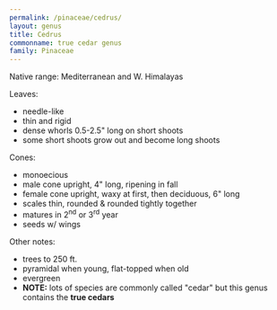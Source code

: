 ```yaml
---
permalink: /pinaceae/cedrus/
layout: genus
title: Cedrus
commonname: true cedar genus
family: Pinaceae
---
```


Native range: Mediterranean and W. Himalayas

Leaves:
  - needle-like
  - thin and rigid
  - dense whorls 0.5-2.5" long on short shoots
  - some short shoots grow out and become long shoots

Cones:
  - monoecious
  - male cone upright, 4" long, ripening in fall
  - female cone upright, waxy at first, then deciduous, 6" long
  - scales thin, rounded & rounded tightly together
  - matures in 2<sup>nd</sup> or 3<sup>rd</sup> year
  - seeds w/ wings

Other notes:
  - trees to 250 ft.
  - pyramidal when young, flat-topped when old
  - evergreen
  - **NOTE:** lots of species are commonly called "cedar" but this genus contains the **true cedars**
